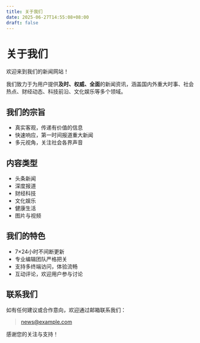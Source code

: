 ```yaml
---
title: 关于我们
date: 2025-06-27T14:55:08+08:00
draft: false
---
```


# 关于我们

欢迎来到我们的新闻网站！

我们致力于为用户提供**及时、权威、全面**的新闻资讯，涵盖国内外重大时事、社会热点、财经动态、科技前沿、文化娱乐等多个领域。

## 我们的宗旨

- 真实客观，传递有价值的信息
- 快速响应，第一时间报道重大新闻
- 多元视角，关注社会各界声音

## 内容类型

- 头条新闻
- 深度报道
- 财经科技
- 文化娱乐
- 健康生活
- 图片与视频

## 我们的特色

- 7×24小时不间断更新
- 专业编辑团队严格把关
- 支持多终端访问，体验流畅
- 互动评论，欢迎用户参与讨论

## 联系我们

如有任何建议或合作意向，欢迎通过邮箱联系我们：

> news@example.com

感谢您的关注与支持！
